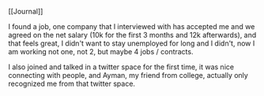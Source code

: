 [[Journal]]

I found a job, one company that I interviewed with has accepted me and we agreed on the net salary (10k for the first 3 months and 12k afterwards), and that feels great, I didn't want to stay unemployed for long and I didn't, now I am working not one, not 2, but maybe 4 jobs / contracts.

I also joined and talked in a twitter space for the first time, it was nice connecting with people, and Ayman, my friend from college, actually only recognized me from that twitter space.
